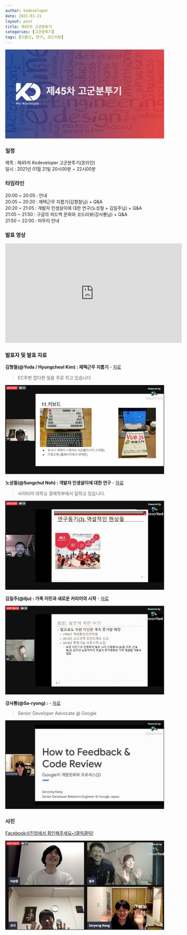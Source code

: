 ```yaml
---
author: kodeveloper
date: 2021-01-21
layout: post
title: 제45차 고군분투기
categories: [고군분투기]
tags: [지름신, 연구, 코드리뷰]
---
```


![](/img/struggle/45/title.jpg)

### 일정

제목 : 제45차 Kodeveloper 고군분투기(온라인)  
일시 : 2021년 01월 21일 20시00분 ~ 22시00분   

### 타임라인

20:00 ~ 20:05 : 안내  
20:05 ~ 20:20 : 재택근무 지름기(김형철님) + Q&A  
20:20 ~ 21:05 : 개발자 인생살이에 대한 연구(노성철 + 김일주님) + Q&A  
21:05 ~ 21:50 : 구글의 피드백 문화와 코드리뷰(강사룡님) + Q&A  
21:50 ~ 22:00 : 마무리 안내  

### 발표 영상

<iframe width="560" height="315" src="https://www.youtube.com/embed/KBNtBPoHHBA" frameborder="0" allow="accelerometer; autoplay; clipboard-write; encrypted-media; gyroscope; picture-in-picture" allowfullscreen></iframe>

### 발표자 및 발표 자료

**김형철(@Yoda / Hyungcheol Kim) : 재택근무 지름기** - [자료](https://docs.google.com/presentation/d/1ufliV8pUP1z-DNtUkw7m-xuVw3nmMS_UOiGcchR-J0Q/edit?usp=sharing)

> EC주변 잡다한 일을 주로 하고 있습니다

![](/img/struggle/45/hyungcheol.jpg)

**노성철(@Sungchul Noh) : 개발자 인생살이에 대한 연구** - [자료](https://drive.google.com/file/d/1k3mk8wxM7jOl0MF5EcAx0eTNGw7KxFqb/view?usp=sharing)

> 사이타마 대학교 경제학부에서 일하고 있습니다.

![](/img/struggle/45/sungchul.jpg)

**김일주(@ilju) : 가족 이민과 새로운 커리어의 시작** - [자료](https://drive.google.com/file/d/1emj6_XYM1h4jvxt4ga4u_Vjo7IcThQBb/view?usp=sharing)

![](/img/struggle/45/iljyu.jpg)

**강사룡(@Sa-ryong) :** - [자료](https://speakerdeck.com/saryong/googleyi-gaebalmunhwawa-peuroseseu-2-feedback-and-code-review)

> Senior Developer Advocate @ Google

![](/img/struggle/45/saryong.jpg)

### 사진

[Facebook사진첩에서 확인해주세요~!클릭클릭!](https://www.facebook.com/media/set?set=oa.902223340539899&type=3)

![](/img/struggle/45/all.jpg)
